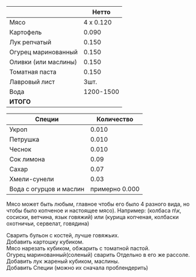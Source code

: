 |                      | Нетто     |
| -------------------- | --------- |
| Мясо                 | 4 х 0.120 |
| Картофель            | 0.090     |
| Лук репчатый         | 0.150     |
| Огурец маринованный  | 0.150     |
| Оливки (или маслины) | 0.150     |
| Томатная паста       | 0.150     |
| Лавровый лист        | 3шт.      |
| Вода                 | 1200-1500 |
| **ИТОГО**            |           |

| Специи                  | Количество     |
| ----------------------- | -------------- |
| Укроп                   | 0.010          |
| Петрушка                | 0.010          |
| Чеснок                  | 0.010          |
| Сок лимона              | 0.09           |
| Сахар                   | 0.07           |
| Хмели-сунели            | 0.03           |
| Вода с огурцов и маслин | примерно 0.000 |
Мясо может быть любым, главное чтобы его было 4 разного вида, но чтобы было копченое и настоящее мясо). Например: (колбаса п\к, сосиски, ветчина, язык говяжий) или (курица копченая, колбаски охотничьи, сервелат, говядина)

Сварить бульон с костей, лучше говяжьих.  
Добавить картошку кубиком.  
Мясо нарезать кубиком, обжарить с томатной пастой.  
Огурец маринованный(соленый) сварить Отдельно в его же рассоле.  
Добавить лук жареный кубиком, маслины.  
Добавить Специи (можно их сначала проблендерить)